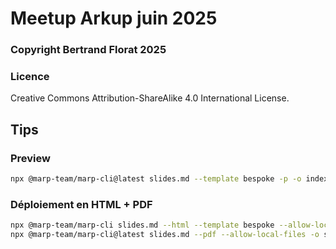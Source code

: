 # Meetup Arkup juin 2025

### Copyright Bertrand Florat 2025

### Licence
Creative Commons Attribution-ShareAlike 4.0 International License.

## Tips

### Preview

```bash
npx @marp-team/marp-cli@latest slides.md --template bespoke -p -o index.html
```

### Déploiement en HTML + PDF

```bash
npx @marp-team/marp-cli slides.md --html --template bespoke --allow-local-files -o index.html
npx @marp-team/marp-cli@latest slides.md --pdf --allow-local-files -o slides-meetup-arkup-2025.pdf
```

